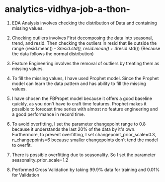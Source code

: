 # analytics-vidhya-job-a-thon-

1. EDA Analysis involves checking the distribution of Data and containing missing values.

2. Checking outliers involves First decomposing the data into seasonal, trend, and resid. Then checking the outliers in resid that lie outside the range (resid.mean() - 3*resid.std(), resid.mean() + 3*resid.std()) (Because the data follows the normal distribution)

3. Feature Engineering involves the removal of outliers by treating them as missing values.

4. To fill the missing values, I have used Prophet model. Since the Prophet model can learn the data pattern and has ability to fill the missing values.

5. I have chosen the FBPropet model because it offers a good baseline quickly, as you don't have to craft time features. Prophet makes it possible to forecast time series with almost no feature engineering and a good performance in record time.

6. To avoid overfitting, I set the parameter changepoint range to 0.8 because it understands the last 20% of the data by it's own. Furthermore, to prevent overfitting, I set changepoint_prior_scale=0.3, n_changepoints=6 because smaller changepoints don't tend the model to overfit.

7. There is possible overfitting due to seasonality. So I set the parameter seasonality_prior_scale=1.2

8. Performed Cross Validation by taking 99.9% data for training and 0.01% for Validation
